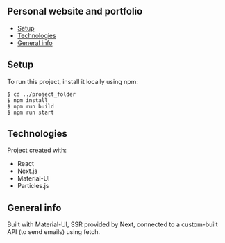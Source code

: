 ## Personal website and portfolio
* [Setup](#setup) 
* [Technologies](#technologies)
* [General info](#general-info)

## Setup
To run this project, install it locally using npm:

```
$ cd ../project_folder
$ npm install
$ npm run build
$ npm run start
```

## Technologies
Project created with:
* React
* Next.js
* Material-UI
* Particles.js 

## General info

Built with Material-UI, SSR provided by Next, connected to a custom-built API (to send emails) using fetch.